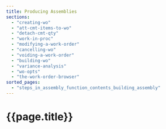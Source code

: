 ```yaml
---
title: Producing Assemblies
sections:
  - "creating-wo"
  - "att-cmt-items-to-wo"
  - "detach-cmt-qty"
  - "work-in-proc"
  - "modifying-a-work-order"
  - "cancelling-wo"
  - "voiding-a-work-order"
  - "building-wo"
  - "variance-analysis"
  - "wo-opts"
  - "the-work-order-browser"
sorted_pages:
  - "steps_in_assembly_function_contents_building_assembly"
---
```

# {{page.title}}

